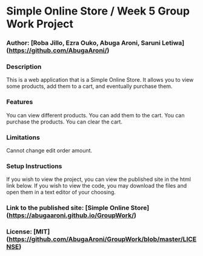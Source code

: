 # Simple Online Store / Week 5 Group Work Project

### Author: [Roba Jillo, Ezra Ouko, Abuga Aroni, Saruni Letiwa] (https://github.com/AbugaAroni/)

### Description
This is a web application that is a Simple Online Store. It allows you to view some products, add them to a cart, and eventually purchase them.

### Features
You can view different products.
You can add them to the cart.
You can purchase the products.
You can clear the cart.

### Limitations
Cannot change edit order amount.

### Setup Instructions
If you wish to view the project, you can view the published site in the html link below. If you wish to view the code, you may download the files and open them in a text editor of your choosing.

### Link to the published site: [Simple Online Store] (https://abugaaroni.github.io/GroupWork/)


### License: [MIT] (https://github.com/AbugaAroni/GroupWork/blob/master/LICENSE)
